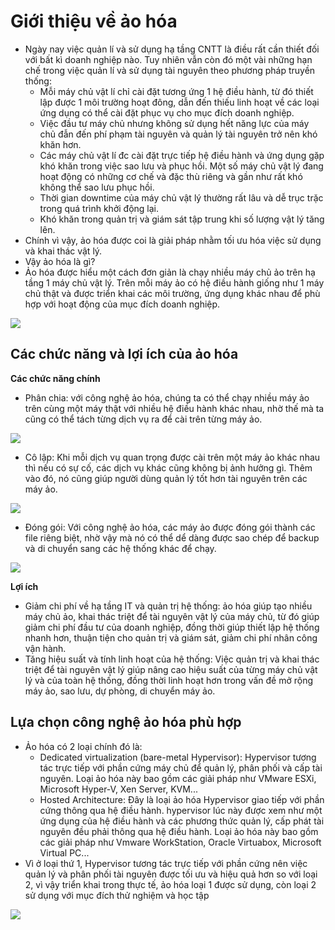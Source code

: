 # Giới thiệu về ảo hóa
- Ngày nay việc quản lí và sử dụng hạ tầng CNTT là điều rất cần thiết đối với bất kì doanh nghiệp nào. Tuy nhiên vẫn còn đó một vài những hạn chế trong việc quản lí và sử dụng tài nguyên theo phương pháp truyền thống:
	- Mỗi máy chủ vật lí chỉ cài đặt tương ứng 1 hệ điều hành, từ đó thiết lập được 1 môi trường hoạt đông, dẫn đến thiếu linh hoạt về các loại ứng dụng có thể cài đặt phục vụ cho mục đích doanh nghiệp.
	- Việc đầu tư máy chủ nhưng không sử dụng hết năng lực của máy chủ đẫn đến phí phạm tài nguyên và quản lý tài nguyên trở nên khó khăn hơn.
	- Các máy chủ vật lí đc cài đặt trực tiếp hệ điều hành và ứng dụng gặp khó khăn trong việc sao lưu và phục hồi. Một số máy chủ vật lý đang hoạt động có những cơ chế và đặc thù riêng và gần như rất khó không thể sao lưu phục hồi.
	- Thời gian downtime của máy chủ vật lý thường rất lâu và dễ trục trặc trong quá trình khởi động lại.
	- Khó khăn trong quản trị và giám sát tập trung khi số lượng vật lý tăng lên.
- Chính vì vậy, ảo hóa được coi là giải pháp nhằm tối ưu hóa việc sử dụng và khai thác vật lý.
- Vậy ảo hóa là gì?
- Ảo hóa được hiểu một cách đơn giản là chạy nhiều máy chủ ảo trên hạ tầng 1 máy chủ vật lý. Trên mỗi máy ảo có hệ điều hành giống như 1 máy chủ thật và được triển khai các môi trường, ứng dụng khác nhau để phù hợp với hoạt động của mục đích doanh nghiệp.

<img src="https://i.imgur.com/GDh1EVi.png">

## Các chức năng và lợi ích của ảo hóa
**Các chức năng chính**
- Phân chia: với công nghệ ảo hóa, chúng ta có thể chạy nhiều máy ảo trên cùng một máy thật với nhiều hệ điều hành khác nhau, nhờ thế mà ta cũng có thể tách từng dịch vụ ra để cài trên từng máy ảo.
<img src="https://i.imgur.com/xV9NWcI.png">

- Cô lập: Khi mỗi dịch vụ quan trọng được cài trên một máy ảo khác nhau thì nếu có sự cố, các dịch vụ khác cũng không bị ảnh hưởng gì. Thêm vào đó, nó cũng giúp người dùng quản lý tốt hơn tài nguyên trên các máy ảo.
<img src="https://i.imgur.com/TUWdvFY.png">

- Đóng gói: Với công nghệ ảo hóa, các máy ảo được đóng gói thành các file riêng biệt, nhờ vậy mà nó có thể dể dàng được sao chép để backup và di chuyển sang các hệ thống khác để chạy.
<img src="https://i.imgur.com/GJ9CqE8.png">

**Lợi ích**
- Giảm chi phí về hạ tầng IT và quản trị hệ thống: ảo hóa giúp tạo nhiều máy chủ ảo, khai thác triệt để tài nguyên vật lý của máy chủ, từ đó giúp giảm chi phí đầu tư của doanh nghiệp, đồng thời giúp thiết lập hệ thống nhanh hơn, thuận tiện cho quản trị và giám sát, giảm chi phí nhân công vận hành.
- Tăng hiệu suất và tính linh hoạt của hệ thống: Việc quản trị và khai thác triệt để tài nguyên vật lý giúp nâng cao hiệu suất của từng máy chủ vật lý và của toàn hệ thống, đồng thời linh hoạt hơn trong vấn đề mở rộng máy ảo, sao lưu, dự phòng, di chuyển máy ảo.
## Lựa chọn công nghệ ảo hóa phù hợp
- Ảo hóa có 2 loại chính đó là:
	- Dedicated virtualization (bare-metal Hypervisor): Hypervisor tương tác trực tiếp với phần cứng máy chủ để quản lý, phân phối và cấp tài nguyên. Loại ảo hóa này bao gồm các giải pháp như VMware ESXi, Microsoft Hyper-V, Xen Server, KVM...
	- Hosted Architecture: Đây là loại ảo hóa Hypervisor giao tiếp với phần cứng thông qua hệ điều hành. hypervisor lúc này được xem như một ứng dụng của hệ điều hành và các phương thức quản lý, cấp phát tài nguyên đều phải thông qua hệ điều hành. Loại ảo hóa này bao gồm các giải pháp như Vmware WorkStation, Oracle Virtuabox, Microsoft Virtual PC...
- Vì ở loại thứ 1, Hypervisor tương tác trực tiếp với phần cứng nên việc quản lý và phân phối tài nguyên được tối ưu và hiệu quả hơn so với loại 2, vì vậy triển khai trong thực tế, ảo hóa loại 1 được sử dụng, còn loại 2 sử dụng với mục đích thử nghiệm và học tập
<img src="https://i.imgur.com/qCAjC2e.png">
